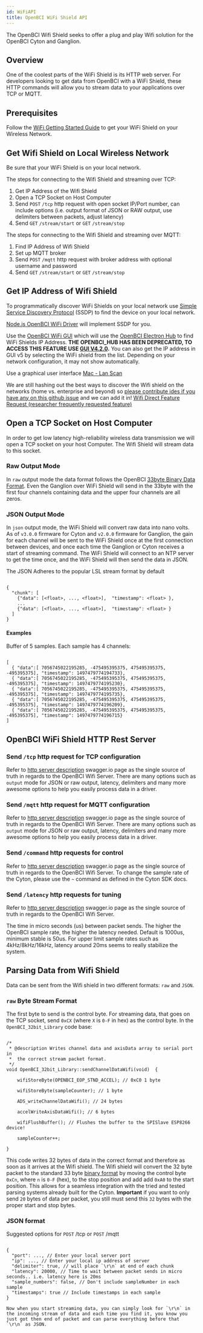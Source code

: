 ```yaml
---
id: WiFiAPI
title: OpenBCI WiFi Shield API
---
```

The OpenBCI Wifi Shield seeks to offer a plug and play Wifi solution for the OpenBCI Cyton and Ganglion.

## Overview

One of the coolest parts of the WiFi Shield is its HTTP web server. For developers looking to get data from OpenBCI with a WiFi Shield, these HTTP commands will allow you to stream data to your applications over TCP or MQTT.

## Prerequisites

Follow the [WiFi Getting Started Guide](GettingStarted/Boards/03-Wifi_Getting_Started_Guide.md#wifi-getting-started-guide-prerequisites) to get your WiFi Shield on your Wireless Network.

## Get Wifi Shield on Local Wireless Network

Be sure that your WiFi Shield is on your local network.

The steps for connecting to the Wifi Shield and streaming over TCP:

1.  Get IP Address of the Wifi Shield
2.  Open a TCP Socket on Host Computer
3.  Send `POST` `/tcp` http request with open socket IP/Port number, can include options (i.e. output format of JSON or RAW output, use delimiters between packets, adjust latency)
4.  Send `GET` `/stream/start` or `GET` `/stream/stop`

The steps for connecting to the Wifi Shield and streaming over MQTT:

1.  Find IP Address of Wifi Shield
2.  Set up MQTT broker
3.  Send `POST` `/mqtt` http request with broker address with optional username and password
4.  Send `GET` `/stream/start` or `GET` `/stream/stop`

## Get IP Address of Wifi Shield

To programmatically discover WiFi Shields on your local network use [Simple Service Discovery Protocol](https://en.wikipedia.org/wiki/Simple_Service_Discovery_Protocol) (SSDP) to find the device on your local network.

[Node.js OpenBCI WiFi Driver](https://github.com/aj-ptw/OpenBCI_NodeJS/blob/wifi/examples/getStreamingWifi/getStreamingWifi.js) will implement SSDP for you.

Use the [OpenBCI WiFi GUI](GettingStarted/Boards/03-Wifi_Getting_Started_Guide.md#get-wifi-shield-ip-address) which will use the [OpenBCI Electron Hub](09Deprecated/OpenBCI_Hub.md#scan) to find WiFi Shields IP Address. **THE OPENBCI_HUB HAS BEEN DEPRECATED, TO ACCESS THIS FEATURE USE [GUI V4.2.0](https://github.com/OpenBCI/OpenBCI_GUI/releases/tag/v4.2.0).** You can also get the IP address in GUI v5 by selecting the WiFi shield from the list. Depending on your network configuration, it may not show automatically.

Use a graphical user interface [Mac - Lan Scan](https://itunes.apple.com/us/app/lanscan/id472226235?mt=12)

We are still hashing out the best ways to discover the Wifi shield on the networks (home vs. enterprise and beyond) so [please contribute ides if you have any on this github issue](https://github.com/OpenBCI/OpenBCI_WIFI/issues/8) and we can add it in! [Wifi Direct Feature Request (researcher frequently requested feature)](https://github.com/OpenBCI/OpenBCI_WIFI/issues/9)

## Open a TCP Socket on Host Computer

In order to get low latency high-reliability wireless data transmission we will open a TCP socket on your host Computer. The Wifi Shield will stream data to this socket.

### Raw Output Mode

In `raw` output mode the data format follows the OpenBCI [33byte Binary Data Format](02Cyton/03-Cyton_Data_Format.md#binary-format). Even the Ganglion over WiFi Shield will send in the 33byte with the first four channels containing data and the upper four channels are all zeros.

### JSON Output Mode

In `json` output mode, the WiFi Shield will convert raw data into nano volts. As of `v3.0.0` firmware for Cyton and `v2.0.0` firmware for Ganglion, the gain for each channel will be sent to the WiFi Shield once at the first connection between devices, and once each time the Ganglion or Cyton receives a start of streaming command. The WiFi Shield will connect to an NTP server to get the time once, and the WiFi Shield will then send the data in JSON.

The JSON Adheres to the popular LSL stream format by default

```

{
  "chunk": [
    {"data": [<float>, ..., <float>],  "timestamp": <float> },
    ...
    {"data": [<float>, ..., <float>],  "timestamp": <float> }
  ]
}

```

#### Examples

Buffer of 5 samples. Each sample has 4 channels:

```

[
  { "data":[ 7056745022195285, -475495395375, 475495395375, -495395375], "timestamp": 1497479774194733},
  { "data":[ 7056745022195285, -475495395375, 475495395375, -495395375], "timestamp": 1497479774195230},
  { "data":[ 7056745022195285, -475495395375, 475495395375, -495395375], "timestamp": 1497479774195735},
  { "data":[ 7056745022195285, -475495395375, 475495395375, -495395375], "timestamp": 1497479774196209},
  { "data":[ 7056745022195285, -475495395375, 475495395375, -495395375], "timestamp": 1497479774196715}
]

```

## OpenBCI WiFi Shield HTTP Rest Server

### Send `/tcp` http request for TCP configuration

Refer to [http server description](https://app.swaggerhub.com/apis/pushtheworld/openbci-wifi-server/1.3.0) swagger.io page as the single source of truth in regards to the OpenBCI Wifi Server. There are many options such as `output` mode for JSON or raw output, latency, delimiters and many more awesome options to help you easily process data in a driver.

### Send `/mqtt` http request for MQTT configuration

Refer to [http server description](https://app.swaggerhub.com/apis/pushtheworld/openbci-wifi-server/1.3.0) swagger.io page as the single source of truth in regards to the OpenBCI Wifi Server. There are many options such as `output` mode for JSON or raw output, latency, delimiters and many more awesome options to help you easily process data in a driver.

### Send `/command` http requests for control

Refer to [http server description](https://app.swaggerhub.com/apis/pushtheworld/openbci-wifi-server/1.3.0) swagger.io page as the single source of truth in regards to the OpenBCI Wifi Server. To change the sample rate of the Cyton, please use the `~` command as defined in the Cyton SDK docs.

### Send `/latency` http requests for tuning

Refer to [http server description](https://app.swaggerhub.com/apis/pushtheworld/openbci-wifi-server/1.3.0) swagger.io page as the single source of truth in regards to the OpenBCI Wifi Server.

The time in micro seconds (us) between packet sends. The higher the OpenBCI sample rate, the higher the latency needed. Default is 1000us, minimum stable is 50us. For upper limit sample rates such as 4kHz/8kHz/16kHz, latency around 20ms seems to really stabilize the system.  

## Parsing Data from Wifi Shield

Data can be sent from the Wifi shield in two different formats: `raw` and `JSON`.

### `raw` Byte Stream Format

The first byte to send is the control byte. For streaming data, that goes on the TCP socket, send `0xCX` (where `X` is `0-F` in hex) as the control byte. In the `OpenBCI_32bit_Library` code base:

```

/*  
 * @description Writes channel data and axisData array to serial port in
 *  the correct stream packet format.
 */
void OpenBCI_32bit_Library::sendChannelDataWifi(void)  {

    wifiStoreByte(OPENBCI_EOP_STND_ACCEL); // 0xC0 1 byte

    wifiStoreByte(sampleCounter); // 1 byte

    ADS_writeChannelDataWifi(); // 24 bytes

    accelWriteAxisDataWifi(); // 6 bytes

    wifiFlushBuffer(); // Flushes the buffer to the SPISlave ESP8266 device!

    sampleCounter++;

}

```

This code writes 32 bytes of data in the correct format and therefore as soon as it arrives at the Wifi shield. The Wifi shield will convert the 32 byte packet to the standard 33 byte [binary format](02Cyton/03-Cyton_Data_Format.md#binary-format) by moving the control byte `0xCn`, where `n` is `0-F` (hex), to the stop position and add add `0xA0` to the start position. This allows for a seamless integration with the tried and tested parsing systems already built for the Cyton.
**Important** if you want to only send `20` bytes of data per packet, you still must send this `32` bytes with the proper start and stop bytes.

### JSON format

Suggested options for `POST` /tcp or `POST` /mqtt

```

{
  "port": ..., // Enter your local server port
  "ip": ..., // Enter your local ip address of server
  "delimiter": true, // will place `\r\n` at end of each chunk
  "latency": 20000, // Time to wait between packet sends in micro seconds.. i.e. latency here is 20ms
  "sample_numbers": false, // Don't include sampleNumber in each sample
  "timestamps": true // Include timestamps in each sample
}

Now when you start streaming data, you can simply look for `\r\n` in the incoming stream of data and each time you find it, you know you just got then end of packet and can parse everything before that `\r\n` as JSON.


```
